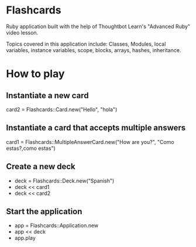 Flashcards
==========

Ruby application built with the help of Thoughtbot Learn's "Advanced Ruby" video lesson.

Topics covered in this application include: Classes, Modules, local variables, instance variables, scope, blocks, arrays, hashes, inheritance.

How to play
==========

Instantiate a new card
--------------
card2 = Flashcards::Card.new("Hello", "hola")

Instantiate a card that accepts multiple answers
--------------
card1 = Flashcards::MultipleAnswerCard.new("How are you?", "Como estas?,como estas")

Create a new deck
--------------
- deck = Flashcards::Deck.new("Spanish")
- deck << card1
- deck << card2

Start the application
--------------
- app = Flashcards::Application.new
- app << deck
- app.play
